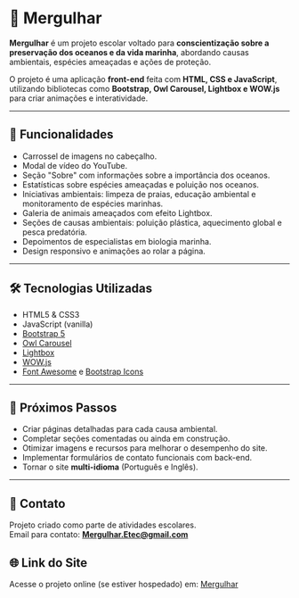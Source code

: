 # 🌊 Mergulhar

**Mergulhar** é um projeto escolar voltado para **conscientização sobre a preservação dos oceanos e da vida marinha**, abordando causas ambientais, espécies ameaçadas e ações de proteção.  

O projeto é uma aplicação **front-end** feita com **HTML, CSS e JavaScript**, utilizando bibliotecas como **Bootstrap, Owl Carousel, Lightbox e WOW.js** para criar animações e interatividade.

---

## 📝 Funcionalidades

- Carrossel de imagens no cabeçalho.  
- Modal de vídeo do YouTube.  
- Seção "Sobre" com informações sobre a importância dos oceanos.  
- Estatísticas sobre espécies ameaçadas e poluição nos oceanos.  
- Iniciativas ambientais: limpeza de praias, educação ambiental e monitoramento de espécies marinhas.  
- Galeria de animais ameaçados com efeito Lightbox.  
- Seções de causas ambientais: poluição plástica, aquecimento global e pesca predatória.  
- Depoimentos de especialistas em biologia marinha.  
- Design responsivo e animações ao rolar a página.

---

## 🛠 Tecnologias Utilizadas

- HTML5 & CSS3  
- JavaScript (vanilla)  
- [Bootstrap 5](https://getbootstrap.com/)  
- [Owl Carousel](https://owlcarousel2.github.io/OwlCarousel2/)  
- [Lightbox](https://lokeshdhakar.com/projects/lightbox2/)  
- [WOW.js](https://wowjs.uk/)  
- [Font Awesome](https://fontawesome.com/) e [Bootstrap Icons](https://icons.getbootstrap.com/)

---

## 🎯 Próximos Passos

- Criar páginas detalhadas para cada causa ambiental.  
- Completar seções comentadas ou ainda em construção.  
- Otimizar imagens e recursos para melhorar o desempenho do site.  
- Implementar formulários de contato funcionais com back-end.  
- Tornar o site **multi-idioma** (Português e Inglês).  

---

## 📌 Contato

Projeto criado como parte de atividades escolares.  
Email para contato: **Mergulhar.Etec@gmail.com**

## 🌐 Link do Site

Acesse o projeto online (se estiver hospedado) em: [Mergulhar]()




